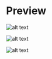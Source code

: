 # Preview

![alt text](/62130500014_groupwork_4/images/preview.jpg?raw=true)

![alt text](/62130500014_groupwork_4/images/preview2.jpg?raw=true)

![alt text](/62130500014_groupwork_4/images/preview3.jpg?raw=true)

